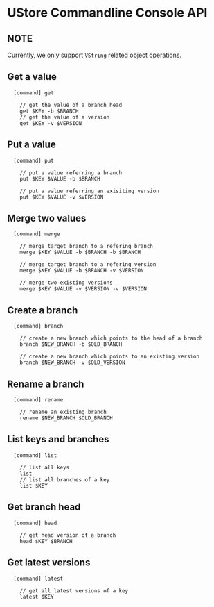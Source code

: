 # UStore Commandline Console API

## NOTE

Currently, we only support ``VString`` related object operations.

## <a name="get">Get a value</a>

```
  [command] get

    // get the value of a branch head
    get $KEY -b $BRANCH
    // get the value of a version
    get $KEY -v $VERSION
```

## <a name="put">Put a value</a>

```
  [command] put

    // put a value referring a branch
    put $KEY $VALUE -b $BRANCH

    // put a value referring an exisiting version
    put $KEY $VALUE -v $VERSION
```

## <a name="merge">Merge two values</a>

```
  [command] merge

    // merge target branch to a refering branch
    merge $KEY $VALUE -b $BRANCH -b $BRANCH

    // merge target branch to a refering version
    merge $KEY $VALUE -b $BRANCH -v $VERSION

    // merge two existing versions
    merge $KEY $VALUE -v $VERSION -v $VERSION
```

## <a name="branch">Create a branch</a>

```
  [command] branch

    // create a new branch which points to the head of a branch
    branch $NEW_BRANCH -b $OLD_BRANCH

    // create a new branch which points to an existing version
    branch $NEW_BRANCH -v $OLD_VERSION
```

## <a name="rename">Rename a branch</a>

```
  [command] rename

    // rename an existing branch
    rename $NEW_BRANCH $OLD_BRANCH
```

## <a name="list">List keys and branches</a>

```
  [command] list

    // list all keys
    list
    // list all branches of a key
    list $KEY
```

## <a name="head">Get branch head</a>

```
  [command] head

    // get head version of a branch
    head $KEY $BRANCH
```

## <a name="latest">Get latest versions</a>

```
  [command] latest

    // get all latest versions of a key
    latest $KEY
```
